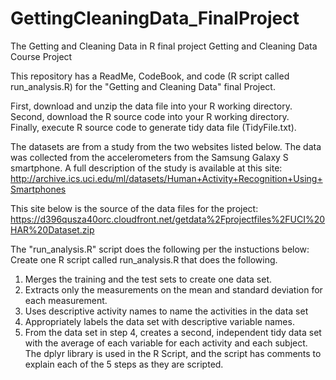# GettingCleaningData_FinalProject
The Getting and Cleaning Data in R final project 
Getting and Cleaning Data Course Project

This repository has a ReadMe, CodeBook, and code (R script called run_analysis.R) for the "Getting and Cleaning Data" final Project.

  First, download and unzip the data file into your R working directory.  
  Second, download the R source code into your R working directory.  
  Finally, execute R source code to generate tidy data file (TidyFile.txt).

The datasets are from a study from the two websites listed below.  The data was collected from the accelerometers from the Samsung Galaxy S smartphone. A full description of the study is available at this site:
http://archive.ics.uci.edu/ml/datasets/Human+Activity+Recognition+Using+Smartphones

This site below is the source of the data files for the project:
https://d396qusza40orc.cloudfront.net/getdata%2Fprojectfiles%2FUCI%20HAR%20Dataset.zip

The "run_analysis.R" script does the following per the instuctions below:
Create one R script called run_analysis.R that does the following.
1.	Merges the training and the test sets to create one data set.
2.	Extracts only the measurements on the mean and standard deviation for each measurement.
3.	Uses descriptive activity names to name the activities in the data set
4.	Appropriately labels the data set with descriptive variable names.
5.	From the data set in step 4, creates a second, independent tidy data set with the average of each variable for each activity and each subject.
The dplyr library is used in the R Script, and the script has comments to explain each of the 5 steps as they are scripted.


